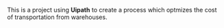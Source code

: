 This is a project using **Uipath** to create a process which optmizes the cost of transportation from warehouses.